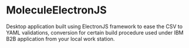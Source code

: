 # MoleculeElectronJS
Desktop application built using ElectronJS framework to ease the CSV to YAML validations, conversion for certain build procedure used under IBM B2B application from your local work station.
